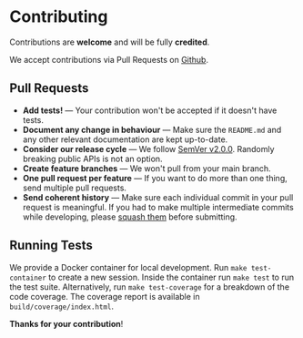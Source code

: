 # Contributing

Contributions are **welcome** and will be fully **credited**.

We accept contributions via Pull Requests on [Github](https://github.com/ICanBoogie/Inflector).

## Pull Requests

- **Add tests!** — Your contribution won't be accepted if it doesn't have tests.
- **Document any change in behaviour** — Make sure the `README.md` and any other relevant documentation are kept
  up-to-date.
- **Consider our release cycle** — We follow [SemVer v2.0.0](http://semver.org/). Randomly breaking public APIs is not
  an option.
- **Create feature branches** — We won't pull from your main branch.
- **One pull request per feature** — If you want to do more than one thing, send multiple pull requests.
- **Send coherent history** — Make sure each individual commit in your pull request is meaningful. If you had to make
  multiple intermediate commits while developing, please [squash them][git-squash] before submitting.

## Running Tests

We provide a Docker container for local development. Run `make test-container` to create a new session. Inside the
container run `make test` to run the test suite. Alternatively, run `make test-coverage` for a breakdown of the code
coverage. The coverage report is available in `build/coverage/index.html`.

**Thanks for your contribution**!


[git-squash]: http://www.git-scm.com/book/en/v2/Git-Tools-Rewriting-History#Changing-Multiple-Commit-Messages
